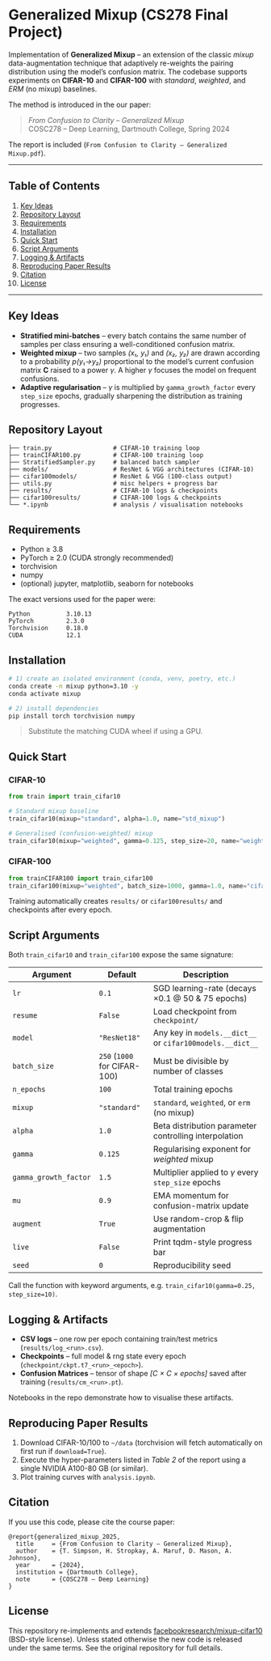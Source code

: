 # Generalized Mixup (CS278 Final Project)

Implementation of **Generalized Mixup** – an extension of the classic *mixup* data-augmentation technique that adaptively re-weights the pairing distribution using the model’s confusion matrix.  The codebase supports experiments on **CIFAR-10** and **CIFAR-100** with *standard*, *weighted*, and *ERM* (no mixup) baselines.

The method is introduced in the our paper:

> *From Confusion to Clarity – Generalized Mixup*  
> COSC278 – Deep Learning, Dartmouth College, Spring 2024

The report is included (`From Confusion to Clarity – Generalized Mixup.pdf`).

---

## Table of Contents
1. [Key Ideas](#key-ideas)  
2. [Repository Layout](#repository-layout)  
3. [Requirements](#requirements)  
4. [Installation](#installation)  
5. [Quick Start](#quick-start)  
6. [Script Arguments](#script-arguments)  
7. [Logging & Artifacts](#logging--artifacts)  
8. [Reproducing Paper Results](#reproducing-paper-results)  
9. [Citation](#citation)  
10. [License](#license)

---

## Key Ideas
* **Stratified mini-batches** – every batch contains the same number of samples per class ensuring a well-conditioned confusion matrix.
* **Weighted mixup** – two samples *(x₁, y₁)* and *(x₂, y₂)* are drawn according to a probability *p(y₁→y₂)* proportional to the model’s current confusion matrix **C** raised to a power *γ*.  A higher *γ* focuses the model on frequent confusions.
* **Adaptive regularisation** – *γ* is multiplied by `gamma_growth_factor` every `step_size` epochs, gradually sharpening the distribution as training progresses.

## Repository Layout
```
├── train.py                 # CIFAR-10 training loop
├── trainCIFAR100.py         # CIFAR-100 training loop
├── StratifiedSampler.py     # balanced batch sampler
├── models/                  # ResNet & VGG architectures (CIFAR-10)
├── cifar100models/          # ResNet & VGG (100-class output)
├── utils.py                 # misc helpers + progress bar
├── results/                 # CIFAR-10 logs & checkpoints
├── cifar100results/         # CIFAR-100 logs & checkpoints
└── *.ipynb                  # analysis / visualisation notebooks
```

## Requirements
* Python ≥ 3.8
* PyTorch ≥ 2.0 (CUDA strongly recommended)
* torchvision
* numpy
* (optional) jupyter, matplotlib, seaborn for notebooks

The exact versions used for the paper were:
```
Python          3.10.13
PyTorch         2.3.0
Torchvision     0.18.0
CUDA            12.1
```

## Installation
```bash
# 1) create an isolated environment (conda, venv, poetry, etc.)
conda create -n mixup python=3.10 -y
conda activate mixup

# 2) install dependencies
pip install torch torchvision numpy
```
> Substitute the matching CUDA wheel if using a GPU.

## Quick Start
### CIFAR-10
```python
from train import train_cifar10

# Standard mixup baseline
train_cifar10(mixup="standard", alpha=1.0, name="std_mixup")

# Generalised (confusion-weighted) mixup
train_cifar10(mixup="weighted", gamma=0.125, step_size=20, name="weighted_mixup")
```

### CIFAR-100
```python
from trainCIFAR100 import train_cifar100
train_cifar100(mixup="weighted", batch_size=1000, gamma=1.0, name="cifar100_wmixup")
```
Training automatically creates `results/` or `cifar100results/` and checkpoints after every epoch.

## Script Arguments
Both `train_cifar10` and `train_cifar100` expose the same signature:

| Argument | Default | Description |
|---|---|---|
| `lr` | `0.1` | SGD learning-rate (decays ×0.1 @ 50 & 75 epochs) |
| `resume` | `False` | Load checkpoint from `checkpoint/` |
| `model` | `"ResNet18"` | Any key in `models.__dict__` or `cifar100models.__dict__` |
| `batch_size` | `250` (`1000` for CIFAR-100) | Must be divisible by number of classes |
| `n_epochs` | `100` | Total training epochs |
| `mixup` | `"standard"` | `standard`, `weighted`, or `erm` (no mixup) |
| `alpha` | `1.0` | Beta distribution parameter controlling interpolation |
| `gamma` | `0.125` | Regularising exponent for *weighted* mixup |
| `gamma_growth_factor` | `1.5` | Multiplier applied to *γ* every `step_size` epochs |
| `mu` | `0.9` | EMA momentum for confusion-matrix update |
| `augment` | `True` | Use random-crop & flip augmentation |
| `live` | `False` | Print tqdm-style progress bar |
| `seed` | `0` | Reproducibility seed |

Call the function with keyword arguments, e.g. `train_cifar10(gamma=0.25, step_size=10)`.

## Logging & Artifacts
* **CSV logs** – one row per epoch containing train/test metrics (`results/log_<run>.csv`).
* **Checkpoints** – full model & rng state every epoch (`checkpoint/ckpt.t7_<run>_<epoch>`).
* **Confusion Matrices** – tensor of shape *[C × C × epochs]* saved after training (`results/cm_<run>.pt`).

Notebooks in the repo demonstrate how to visualise these artifacts.

## Reproducing Paper Results
1. Download CIFAR-10/100 to `~/data` (torchvision will fetch automatically on first run if `download=True`).
2. Execute the hyper-parameters listed in *Table 2* of the report using a single NVIDIA A100-80 GB (or similar).
3. Plot training curves with `analysis.ipynb`.

## Citation
If you use this code, please cite the course paper:
```text
@report{generalized_mixup_2025,
  title     = {From Confusion to Clarity – Generalized Mixup},
  author    = {T. Simpson, H. Stropkay, A. Maruf, D. Mason, A. Johnson},
  year      = {2024},
  institution = {Dartmouth College},
  note      = {COSC278 – Deep Learning}
}
```

## License
This repository re-implements and extends [facebookresearch/mixup-cifar10](https://github.com/facebookresearch/mixup-cifar10) (BSD-style license).  Unless stated otherwise the new code is released under the same terms.  See the original repository for full details.
